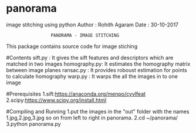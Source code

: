 # panorama
image stitching using python 
Author : Rohith Agaram
Date   : 30-10-2017



                     PANORAMA - IMAGE STITCHING 
This package contains source code for image stiching

#Contents
sift.py : It gives the sift features and descriptors which are matched in two images
homography.py: It estimates the homography matrix between image planes
ransac.py : It provides roboust estimation for points to calculate homography
warp.py : It warps the all the images in to one image

#Prerequisites
1.sift:https://anaconda.org/menpo/cyvlfeat
2.scipy:https://www.scipy.org/install.html


#Compiling and Running
1.put the images in the "out" folder with the names 1.jpg,2.jpg,3.jpg so on from left to right in panorama.
2.cd ~/panorama/
3.python panorama.py
